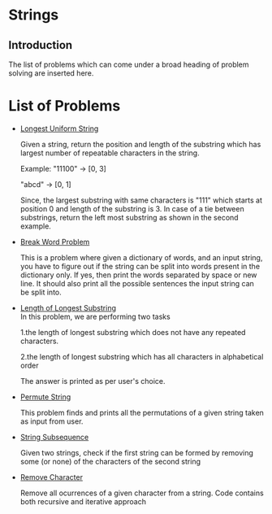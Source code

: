 # Strings
## Introduction
The list of problems which can come under a broad heading of problem solving are 
inserted here. 

# List of Problems
- [Longest Uniform String](LongestUniformString.java)
  
  Given a string, return the position and length of the substring which has largest 
  number of repeatable characters in the string.
  
  Example: "11100" -> [0, 3]
     
     "abcd"  -> [0, 1]
  
  Since, the largest substring with same characters is "111" which starts at position 0 and length of the substring is 3.
  In case of a tie between substrings, return the left most substring as shown in the second example.

- [Break Word Problem](BreakWordsIntoDictionary.java)
  
  This is a problem where given a dictionary of words, and an input string, you have to figure out if the string can be split into words present in the dictionary only.
  If yes, then print the words separated by space or new line. It should also print all the possible sentences the input string can be split into.
  
- [Length of Longest Substring](LengthOfLongestSubstring.java)  
  In this problem, we are performing two tasks
  
  1.the length of longest substring which does not have any repeated characters.
  
  2.the length of longest substring which has all characters in alphabetical order
  
  The answer is printed as per user's choice.

- [Permute String](Permute.java)
  
  This problem finds and prints all the permutations of a given string taken as input from user.
  
- [String Subsequence](StringSubsequence.java)
  
  Given two strings, check if the first string can be formed by removing some (or none) of the characters of the second string
  
- [Remove Character](RemoveCharacter.java)
  
  Remove all ocurrences of a given character from a string. Code contains both recursive and iterative approach
